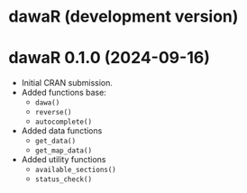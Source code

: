 # dawaR (development version)

# dawaR 0.1.0 (2024-09-16)

* Initial CRAN submission.
* Added functions base:
  * `dawa()`
  * `reverse()`
  * `autocomplete()`
* Added data functions
  * `get_data()`
  * `get_map_data()`
* Added utility functions
  * `available_sections()`
  * `status_check()`
